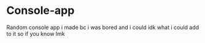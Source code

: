 # Console-app
Random console app i made bc i was bored and i could
idk what i could add to it so if you know lmk
